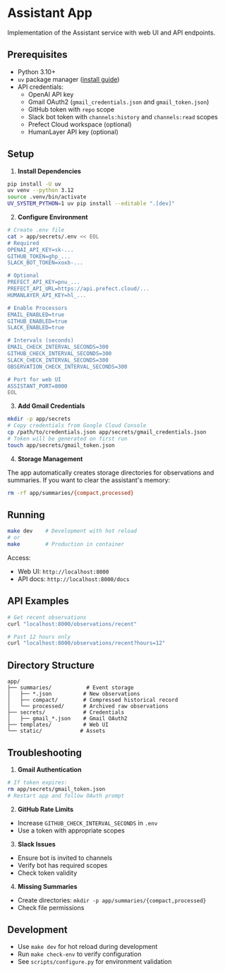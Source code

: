 # Assistant App

Implementation of the Assistant service with web UI and API endpoints.

## Prerequisites

- Python 3.10+
- `uv` package manager ([install guide](https://github.com/astral-sh/uv))
- API credentials:
  - OpenAI API key
  - Gmail OAuth2 (`gmail_credentials.json` and `gmail_token.json`)
  - GitHub token with `repo` scope
  - Slack bot token with `channels:history` and `channels:read` scopes
  - Prefect Cloud workspace (optional)
  - HumanLayer API key (optional)

## Setup

1. **Install Dependencies**

```bash
pip install -U uv
uv venv --python 3.12
source .venv/bin/activate
UV_SYSTEM_PYTHON=1 uv pip install --editable ".[dev]"
```

2. **Configure Environment**

```bash
# Create .env file
cat > app/secrets/.env << EOL
# Required
OPENAI_API_KEY=sk-...
GITHUB_TOKEN=ghp_...
SLACK_BOT_TOKEN=xoxb-...

# Optional
PREFECT_API_KEY=pnu_...
PREFECT_API_URL=https://api.prefect.cloud/...
HUMANLAYER_API_KEY=hl_...

# Enable Processors
EMAIL_ENABLED=true
GITHUB_ENABLED=true
SLACK_ENABLED=true

# Intervals (seconds)
EMAIL_CHECK_INTERVAL_SECONDS=300
GITHUB_CHECK_INTERVAL_SECONDS=300
SLACK_CHECK_INTERVAL_SECONDS=300
OBSERVATION_CHECK_INTERVAL_SECONDS=300

# Port for web UI
ASSISTANT_PORT=8000
EOL
```

3. **Add Gmail Credentials**

```bash
mkdir -p app/secrets
# Copy credentials from Google Cloud Console
cp /path/to/credentials.json app/secrets/gmail_credentials.json
# Token will be generated on first run
touch app/secrets/gmail_token.json
```

4. **Storage Management**

The app automatically creates storage directories for observations and summaries. If you want to clear the assistant's memory:

```bash
rm -rf app/summaries/{compact,processed}
```

## Running

```bash
make dev    # Development with hot reload
# or
make        # Production in container
```

Access:

- Web UI: `http://localhost:8000`
- API docs: `http://localhost:8000/docs`

## API Examples

```bash
# Get recent observations
curl "localhost:8000/observations/recent"

# Past 12 hours only
curl "localhost:8000/observations/recent?hours=12"
```

## Directory Structure

```
app/
├── summaries/           # Event storage
│   ├── *.json          # New observations
│   ├── compact/        # Compressed historical record
│   └── processed/      # Archived raw observations
├── secrets/            # Credentials
│   ├── gmail_*.json    # Gmail OAuth2
├── templates/          # Web UI
└── static/            # Assets
```

## Troubleshooting

1. **Gmail Authentication**

```bash
# If token expires:
rm app/secrets/gmail_token.json
# Restart app and follow OAuth prompt
```

2. **GitHub Rate Limits**

- Increase `GITHUB_CHECK_INTERVAL_SECONDS` in `.env`
- Use a token with appropriate scopes

3. **Slack Issues**

- Ensure bot is invited to channels
- Verify bot has required scopes
- Check token validity

4. **Missing Summaries**

- Create directories: `mkdir -p app/summaries/{compact,processed}`
- Check file permissions

## Development

- Use `make dev` for hot reload during development
- Run `make check-env` to verify configuration
- See `scripts/configure.py` for environment validation

